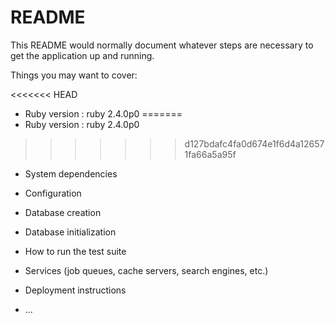 # README

This README would normally document whatever steps are necessary to get the
application up and running.

Things you may want to cover:

<<<<<<< HEAD
* Ruby version : ruby 2.4.0p0
=======
* Ruby version : ruby 2.4.0p0 
>>>>>>> d127bdafc4fa0d674e1f6d4a126571fa66a5a95f

* System dependencies

* Configuration

* Database creation

* Database initialization

* How to run the test suite

* Services (job queues, cache servers, search engines, etc.)

* Deployment instructions

* ...
